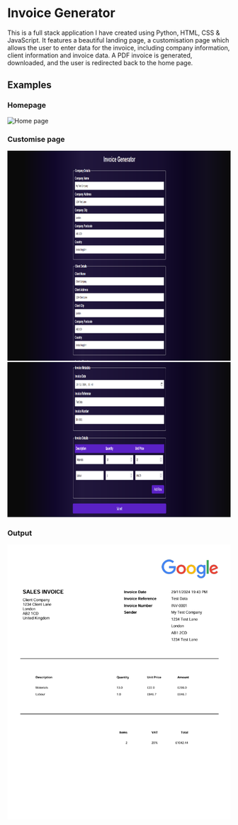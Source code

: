 # Invoice Generator

This is a full stack application I have created using Python, HTML, CSS & JavaScript. It features a beautiful landing page, a customisation page which allows the user to enter data for the invoice, including company information, client information and invoice data. A PDF invoice is generated, downloaded, and the user is redirected back to the home page.

## Examples
### Homepage 
![Home page](https://i.gyazo.com/e950f825225a3e1089dce133b2f6893f.gif)

### Customise page
<a href="url"><img src="examples/example-customise1.png" height="474" width="1000" ></a>
<a href="url"><img src="examples/example-customise2.png" height="350" width="1000" ></a>

### Output 
![Output](examples/example-output.png)
